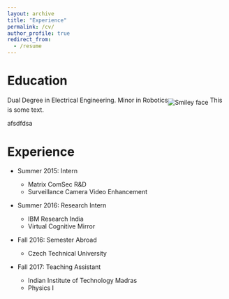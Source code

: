 ```yaml
---
layout: archive
title: "Experience"
permalink: /cv/
author_profile: true
redirect_from:
  - /resume
---
```

Education
======
<p> Dual Degree in Electrical Engineering. Minor in Robotics<img src="https://en.wikipedia.org/wiki/Indian_Institute_of_Technology_Madras#/media/File:IIT_Madras_Logo.svg" alt="Smiley face" align="middle"> This is some text.</p> 

afsdfdsa

Experience
======
* Summer 2015: Intern
  * Matrix ComSec R&D
  * Surveillance Camera Video Enhancement

* Summer 2016: Research Intern
  * IBM Research India
  * Virtual Cognitive Mirror
  
* Fall 2016: Semester Abroad
  * Czech Technical University

* Fall 2017: Teaching Assistant
  * Indian Institute of Technology Madras
  * Physics I
  
